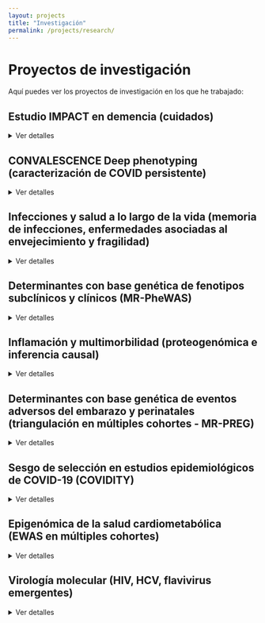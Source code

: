 ```yaml
---
layout: projects
title: "Investigación"
permalink: /projects/research/
---
```


# Proyectos de investigación

Aquí puedes ver los proyectos de investigación en los que he trabajado:

## **Estudio IMPACT en demencia (cuidados)**
<details>
<summary>Ver detalles</summary>
 
<p><strong>Estado:</strong> Activo</p>
<p><strong>Palabras clave:</strong> demencia; residencias; hospitalización; cuidado de la demencia</p>
<p><strong>Disciplina:</strong> Ciencias de la salud poblacional; salud mental de la gente mayor</p>
<p><strong>Financiación:</strong> 
<a href="https://thegellercommission.org/" target="_blank">
 The Geller Commision
  </a>
</p>
<p><strong>Contexto:</strong> Las personas con demencia presentan peor pronóstico tras hospitalizaciones por causas médicas generales. Aún se conoce poco sobre cómo reducir ingresos hospitalarios evitables en este grupo.</p>
<p><strong>Objetivo:</strong> Identificar factores modificables que puedan priorizarse en estudios de intervención para reducir las estancias hospitalarias en personas con demencia.</p>
<p><strong>Métodos:</strong> Revisión sistemática; Estudio observacional de cohortes y registros electrónicos de salud; Modelización estadística avanzada (análisis longitudinal — modelos de regresión de riesgos competitivos, modelos de regresión negativa binomial).</p>
<p><strong>Cohortes:</strong> Inglesas; datos del estudio MARQUE en residencias y de South London & Maudsley NHS Foundation Trust</p>
<p><strong>Conclusiones:</strong> En progreso; se esperan resultados a finales de 2025</p>
<p><strong>Impacto:</strong> Evidencia para diseñar estudios de intervención para reducir hospitalizaciones innecesarias de personas con demencia, y mejorar políticas de cuidado en residencias, optimización de la polifarmacia, formación de profesionales sanitarios</p>
<p><strong>Artículos:</strong> Tres publicaciones previstas en revistas de salud poblacional y geriatría</p>
<p><strong>Conferencias:</strong> Resultados preliminares presentados en la Conferencia Internacional de la Asociación de Alzheimer's (Julio 2025, Toronto)</p>
<p><strong>Dónde:</strong> 
  <a href="https://www.ucl.ac.uk/brain-sciences/psychiatry" target="_blank">
 División de Psiquiatría, University College London
  </a>
</p>
<p><strong>Años:</strong> 2024-2025</p>
<p><strong>Contribuciones:</strong> Diseño; Revisión; Manejo y análisis de datos longitudinales y de registros electrónicos de salud; Integración de datos clínicos y comunitarios; Colaboración con personas con experiencia vivida; Producción de artículos y presentaciones</p>
<p><strong>Colaboraciones:</strong> 
  <a href="https://www.maudsleybrc.nihr.ac.uk/facilities/clinical-record-interactive-search-cris/" target="_blank">
 South London & Maudsley NHS Foundation Trust
  </a>
</p>
<p><strong>Legado:</strong> Marco de análisis replicable en otras cohortes; Vínculo entre investigación y cuidado residencial</p>
<p><strong>Enlaces:</strong> 
  <a href="https://www.ucl.ac.uk/brain-sciences/news/2025/apr/ucl-partners-geller-commission-advance-research-dementia-related-hospitalisations" target="_blank">
    IMPACT project
  </a>
 <a href="https://www.ucl.ac.uk/brain-sciences/psychiatry/research/mental-health-older-people" target="_blank">
 UCL Div. Psychiatry
</a>
<a href="https://aaic.alz.org/" target="_blank">
    AAIC 2025 Toronto 
  </a>
</p>

</details>

## **CONVALESCENCE Deep phenotyping (caracterización de COVID persistente)**
<details>
<summary>Ver detalles</summary>
 
<p><strong>Estado:</strong> Activo </p>
<p><strong>Palabras clave:</strong> COVID persistente; fenotipado profundo; biomarcadores; score de daño fisiológico</p>
<p><strong>Disciplina:</strong> Ciencias de la salud poblacional; fisiología</p>
<p><strong>Financiación:</strong> 
   <a href="https://www.nihr.ac.uk/about-us/what-we-do/covid-19/long-COVID" target="_blank">
    NIHR-
  </a>
 <a href="https://www.ukri.org/opportunity/researching-long-term-covid-19-effects-in-non-hospitalised-individuals/" target="_blank">
  UKRI
 </a>
</p>
<p><strong>Contexto:</strong> Existe poca claridad sobre qué es el COVID persistente y su relación con daño o disfunción subclínica en múltiples órganos y sistemas fisiológicos. El estudio multicéntrico es parte del National Core Study UK sobre salud y bienestar tras COVID-19, y busca llenar ese vacío.</p>
<p><strong>Objetivo:</strong> Definir fenotipos de COVID persistente; Identificar factores de riesgo y trayectorias mecanísticas; Explorar consecuencias en salud física, mental, trabajo y relaciones; Mejorar diagnóstico y manejo en atención primaria.</p>
<p><strong>Métodos:</strong> Análisis de datos de cohortes poblacionales; Fenotipado profundo clínico (medidas fisiológicas, imagen cerebral, cardíaca, pulmonar, renal, hepática, medidas de fuerza y resistencia; Monitorización remota.</p>
<p><strong>Cohortes:</strong> Inglesas; ALSPAC, TwinsUK</p>
<p><strong>Conclusiones:</strong> En progreso — se esperan resultados a finales de 2025</p>
<p><strong>Impacto:</strong> Evidencia para definiciones operativas de COVID persistente; informar políticas clínicas y diagnósticas; apoyar a NICE en directrices de atención primaria.</p>
<p><strong>Artículos:</strong> 
   <a href="https://doi.org/10.1136/bmjopen-2024-094760" target="_blank">
    Perfil de cohorte publicado en BMJ Open
  </a>
 Dos publicaciones más por publicar en revistas de salud poblacional de alto impacto
</p>
<p><strong>Conferencias:</strong> Presentaciones en foros nacionales; Conferencia Mundial de Epidemiología (Septiembre 2024, Ciudad del Cabo)</p>
<p><strong>Dónde:</strong> Unidad de Salud a lo largo de la vida y envejecimiento, University College London</p>
<p><strong>Años:</strong> 2023-2025</p>
<p><strong>Contribuciones:</strong> Diseño analítico de los datos clínicos; Manejo, integración y análisis de datos clínicos; Colaboración multidisciplinar, multicéntrica, y con personas con experiencia vivida; Coordinación de trabajo colaborativo; Producción de artículos y presentaciones</p>
<p><strong>Colaboraciones:</strong> University of Bristol, King's College London, University of Oxford, University of Sheffield </p>
<p><strong>Legado:</strong> Marco multidimensional para la investigación del COVID persistente; Colaboración interdisciplinaria sostenible; Herramientas de investigación para futuras epidemias.</p>
<p><strong>Enlaces:</strong> 
 <a href="https://www.convalescence.ac.uk/data-collections/" target="_blank">
    CONVALESCENCE study
  </a>
 <a href="https://www.ucl.ac.uk/covid-19-longitudinal-health-wellbeing/" target="_blank">
 National Core Study
   </a>
   <a href="https://www.ucl.ac.uk/population-health-sciences/cardiovascular/research/research-department-population-science-and-experimental-medicine/unit-lifelong-health-and-ageing-ucl/studies" target="_blank">
    UCL LHA unit
  </a>
</p>
 
</details>

## **Infecciones y salud a lo largo de la vida (memoria de infecciones, enfermedades asociadas al envejecimiento y fragilidad)**
<details>
<summary>Ver detalles</summary>

<p><strong>Estado:</strong> Activo</p>
<p><strong>Palabras clave:</strong> .</p>
<p><strong>Disciplina:</strong> Ciencias de la salud poblacional</p>
<p><strong>Financiación:</strong> .</p>
<p><strong>Contexto:</strong> .</p>
<p><strong>Objetivo:</strong> .</p>
<p><strong>Métodos:</strong> .</p>
<p><strong>Cohortes:</strong> .</p>
<p><strong>Conclusiones:</strong> En progreso.</p>
<p><strong>Impacto:</strong> .</p>
<p><strong>Artículos:</strong> .</p>
<p><strong>Conferencias:</strong> .</p>
<p><strong>Dónde:</strong> Unidad de Salud a lo largo de la vida y envejecimiento, University College London</p>
<p><strong>Años:</strong> 2023-2025</p>
<p><strong>Contribuciones:</strong> .</p>
<p><strong>Colaboraciones:</strong> .</p>
<p><strong>Legado:</strong> .</p>
<p><strong>Enlaces:</strong>   
 <a href="https://www.ucl.ac.uk/population-health-sciences/cardiovascular/research/research-department-population-science-and-experimental-medicine/unit-lifelong-health-and-ageing-ucl/studies" target="_blank">
    UCL LHA unit
  </a>
</p>

</details>

## **Determinantes con base genética de fenotipos subclínicos y clínicos (MR-PheWAS)**
<details>
<summary>Ver detalles</summary>

<p><strong>Estado:</strong> Activo</p>
<p><strong>Palabras clave:</strong> .</p>
<p><strong>Disciplina:</strong> Ciencias de la salud poblacional</p>
<p><strong>Financiación:</strong> .</p>
<p><strong>Contexto:</strong> .</p>
<p><strong>Objetivo:</strong> .</p>
<p><strong>Métodos:</strong> .</p>
<p><strong>Cohortes:</strong> .</p>
<p><strong>Conclusiones:</strong> En progreso .</p>
<p><strong>Impacto:</strong> .</p>
<p><strong>Artículos:</strong> .</p>
<p><strong>Conferencias:</strong> .</p>
<p><strong>Dónde:</strong> .</p>
<p><strong>Años:</strong> .</p>
<p><strong>Contribuciones:</strong> .</p>
<p><strong>Colaboraciones:</strong> .</p>
<p><strong>Legado:</strong> .</p>
<p><strong>Otros enlaces:</strong>NA</p>
 
</details>

## **Inflamación y multimorbilidad (proteogenómica e inferencia causal)**
<details>
<summary>Ver detalles</summary>

<p><strong>Estado:</strong> Activo</p>
<p><strong>Palabras clave:</strong> .</p>
<p><strong>Disciplina:</strong> Ciencias de la salud poblacional</p>
<p><strong>Financiación:</strong> .</p>
<p><strong>Contexto:</strong> .</p>
<p><strong>Objetivo:</strong> .</p>
<p><strong>Métodos:</strong> .</p>
<p><strong>Cohortes:</strong> .</p>
<p><strong>Conclusiones:</strong> En progreso.</p>
<p><strong>Impacto:</strong> .</p>
<p><strong>Artículos:</strong> .</p>
<p><strong>Conferencias:</strong> .</p>
<p><strong>Dónde:</strong> Unidad de Epidemiología Integrativa, University of Bristol</p>
<p><strong>Años:</strong> 2020-2025</p>
<p><strong>Contribuciones:</strong> .</p>
<p><strong>Colaboraciones:</strong> .</p>
<p><strong>Legado:</strong> .</p>
<p><strong>Otros enlaces:</strong>NA</p>

</details>

## **Determinantes con base genética de eventos adversos del embarazo y perinatales (triangulación en múltiples cohortes - MR-PREG)**
<details>
<summary>Ver detalles</summary>

<p><strong>Estado:</strong> Activo</p>
<p><strong>Palabras clave:</strong> .</p>
<p><strong>Disciplina:</strong> Ciencias de la salud poblacional</p>
<p><strong>Financiación:</strong> .</p>
<p><strong>Contexto:</strong> .</p>
<p><strong>Objetivo:</strong> .</p>
<p><strong>Métodos:</strong> .</p>
<p><strong>Cohortes:</strong> .</p>
<p><strong>Conclusiones:</strong> En progreso.</p>
<p><strong>Impacto:</strong> .</p>
<p><strong>Artículos:</strong> .</p>
<p><strong>Conferencias:</strong> .</p>
<p><strong>Dónde:</strong> University College London</p>
<p><strong>Años:</strong> 2024-2025</p>
<p><strong>Contribuciones:</strong> .</p>
<p><strong>Colaboraciones:</strong> .</p>
<p><strong>Legado:</strong> .</p>
<p><strong>Otros enlaces:</strong>NA</p>

</details>

## **Sesgo de selección en estudios epidemiológicos de COVID-19 (COVIDITY)**
<details>
<summary>Ver detalles</summary>

<p><strong>Estado:</strong> Activo</p>
<p><strong>Palabras clave:</strong> .</p>
<p><strong>Disciplina:</strong> Ciencias de la salud poblacional</p>
<p><strong>Financiación:</strong> .</p>
<p><strong>Contexto:</strong> .</p>
<p><strong>Objetivo:</strong> .</p>
<p><strong>Métodos:</strong> .</p>
<p><strong>Cohortes:</strong> .</p>
<p><strong>Conclusiones:</strong> En progreso.</p>
<p><strong>Impacto:</strong> .</p>
<p><strong>Artículos:</strong> .</p>
<p><strong>Conferencias:</strong> .</p>
<p><strong>Dónde:</strong> Unidad de Epidemiología Integrativa, University of Bristol</p>
<p><strong>Años:</strong> 2020-2024</p>
<p><strong>Contribuciones:</strong> .</p>
<p><strong>Colaboraciones:</strong> .</p>
<p><strong>Legado:</strong> .</p>
<p><strong>Otros enlaces:</strong>NA</p>

</details>

## **Epigenómica de la salud cardiometabólica (EWAS en múltiples cohortes)**
<details>
<summary>Ver detalles</summary>

<p><strong>Estado:</strong> Activo</p>
<p><strong>Palabras clave:</strong> .</p>
<p><strong>Disciplina:</strong> Ciencias de la salud poblacional</p>
<p><strong>Financiación:</strong> .</p>
<p><strong>Contexto:</strong> .</p>
<p><strong>Objetivo:</strong> .</p>
<p><strong>Métodos:</strong> .</p>
<p><strong>Cohortes:</strong> .</p>
<p><strong>Conclusiones:</strong> En progreso.</p>
<p><strong>Impacto:</strong> .</p>
<p><strong>Artículos:</strong> .</p>
<p><strong>Conferencias:</strong> .</p>
<p><strong>Dónde:</strong> Grupo de Epidemiología y genética cardiovascular, Instituto Hospital del Mar de Investigaciones Médicas (Barcelona)</p>
<p><strong>Años:</strong> 2016-2024.</p>
<p><strong>Contribuciones:</strong> .</p>
<p><strong>Colaboraciones:</strong> .</p>
<p><strong>Legado:</strong> .</p>
<p><strong>Otros enlaces:</strong>NA</p>

</details>

## **Virología molecular (HIV, HCV, flavivirus emergentes)**
<details>
<summary>Ver detalles</summary>

<p><strong>Estado:</strong> Finalizado</p>
<p><strong>Palabras clave:</strong> .</p>
<p><strong>Disciplina:</strong> Virología molecular</p>
<p><strong>Financiación:</strong> .</p>
<p><strong>Contexto:</strong> .</p>
<p><strong>Objetivo:</strong> .</p>
<p><strong>Métodos:</strong> .</p>
<p><strong>Cohortes:</strong> .</p>
<p><strong>Conclusiones:</strong> .</p>
<p><strong>Impacto:</strong> .</p>
<p><strong>Artículos:</strong> .</p>
<p><strong>Conferencias:</strong> .</p>
<p><strong>Dónde:</strong> .</p>
<p><strong>Años:</strong> .</p>
<p><strong>Contribuciones:</strong> .</p>
<p><strong>Colaboraciones:</strong> .</p>
<p><strong>Legado:</strong> .</p>
<p><strong>Otros enlaces:</strong>NA</p>

</details>
